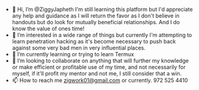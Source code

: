 - 👋 Hi, I’m @ZiggyJapheth I'm still learning this platform but I'd appreciate any help and guidance as I will return the favor as I don't believe in handouts but do look for mutually beneficial relationships. And I do know the value of ones time!
- 👀 I’m interested in a wide range of things but currently I'm attempting to learn penetration hacking as it's become necessary to push back against some very bad men in very influential places.
- 🌱 I’m currently learning or trying to learn Termux
- 💞️ I’m looking to collaborate on anything that will further my knowledge or make efficient or profitable use of my time, and not necessarily for myself, if it'll profit my mentor and not me, I still consider that a win.
- 📫 How to reach me zigwork01@gmail.com or currently. 972 525 4410



<!---
ZiggyJapheth/ZiggyJapheth is a ✨ special ✨ repository because its `README.md` (this file) appears on your GitHub profile.
You can click the Preview link to take a look at your changes.
--->
